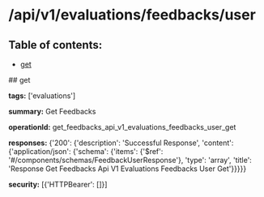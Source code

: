 # /api/v1/evaluations/feedbacks/user

## Table of contents:
- [get](#get)

<a name="get" />
## get

**tags:** ['evaluations']

**summary:** Get Feedbacks

**operationId:** get_feedbacks_api_v1_evaluations_feedbacks_user_get

**responses:** {'200': {'description': 'Successful Response', 'content': {'application/json': {'schema': {'items': {'$ref': '#/components/schemas/FeedbackUserResponse'}, 'type': 'array', 'title': 'Response Get Feedbacks Api V1 Evaluations Feedbacks User Get'}}}}}

**security:** [{'HTTPBearer': []}]

